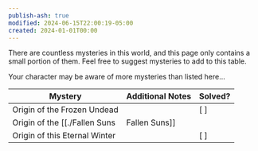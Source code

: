 ```yaml
---
publish-ash: true
modified: 2024-06-15T22:00:19-05:00
created: 2024-01-01T00:00
---
```

There are countless mysteries in this world, and this page only contains a small portion of them. Feel free to suggest mysteries to add to this table.

Your character may be aware of more mysteries than listed here...

| Mystery                       | Additional Notes | Solved? |
| ----------------------------- | ---------------- | ------- |
| Origin of the Frozen Undead   |                  | [  ]    |
| Origin of the [[./Fallen Suns|Fallen Suns]] |                  | [  ]    |
| Origin of this Eternal Winter |                  | [  ]    |
